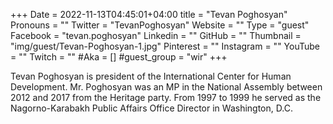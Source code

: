 +++
Date = 2022-11-13T04:45:01+04:00
title = "Tevan Poghosyan"
Pronouns = ""
Twitter = "TevanPoghosyan"
Website = ""
Type = "guest"
Facebook = "tevan.poghosyan"
Linkedin = ""
GitHub = ""
Thumbnail = "img/guest/Tevan-Poghosyan-1.jpg"
Pinterest = ""
Instagram = ""
YouTube = ""
Twitch = ""
#Aka = []
#guest_group = "wir"
+++

Tevan Poghosyan is president of the International Center for Human Development. Mr. Poghosyan was an MP in the National Assembly between 2012 and 2017 from the Heritage party. From 1997 to 1999 he served as the Nagorno-Karabakh Public Affairs Office Director in Washington, D.C.
